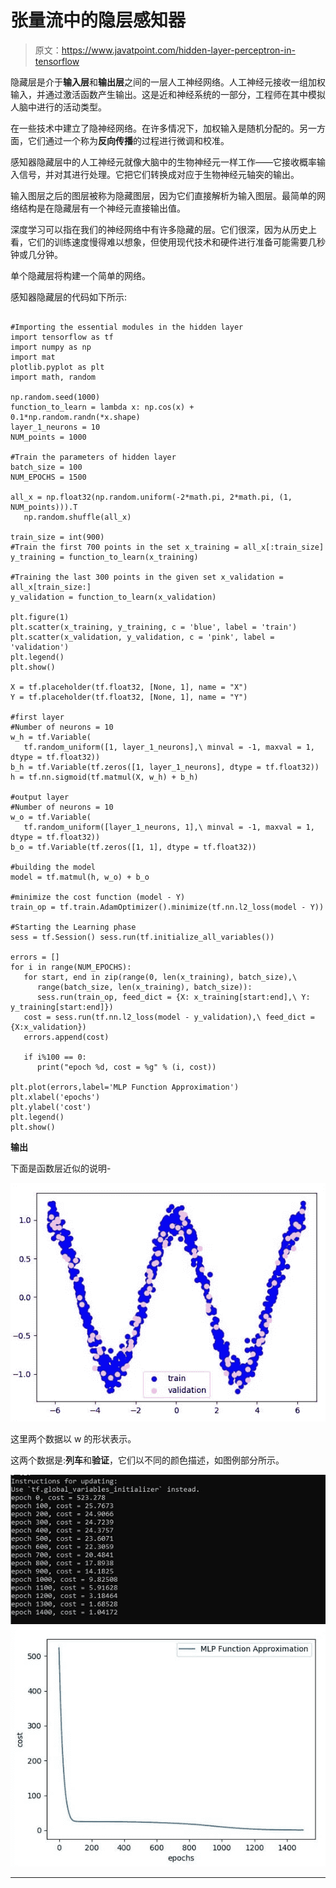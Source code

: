 # 张量流中的隐层感知器

> 原文：<https://www.javatpoint.com/hidden-layer-perceptron-in-tensorflow>

隐藏层是介于**输入层**和**输出层**之间的一层人工神经网络。人工神经元接收一组加权输入，并通过激活函数产生输出。这是近和神经系统的一部分，工程师在其中模拟人脑中进行的活动类型。

在一些技术中建立了隐神经网络。在许多情况下，加权输入是随机分配的。另一方面，它们通过一个称为**反向传播**的过程进行微调和校准。

感知器隐藏层中的人工神经元就像大脑中的生物神经元一样工作——它接收概率输入信号，并对其进行处理。它把它们转换成对应于生物神经元轴突的输出。

输入图层之后的图层被称为隐藏图层，因为它们直接解析为输入图层。最简单的网络结构是在隐藏层有一个神经元直接输出值。

深度学习可以指在我们的神经网络中有许多隐藏的层。它们很深，因为从历史上看，它们的训练速度慢得难以想象，但使用现代技术和硬件进行准备可能需要几秒钟或几分钟。

单个隐藏层将构建一个简单的网络。

感知器隐藏层的代码如下所示:

```

#Importing the essential modules in the hidden layer
import tensorflow as tf 
import numpy as np 
import mat
plotlib.pyplot as plt 
import math, random 

np.random.seed(1000) 
function_to_learn = lambda x: np.cos(x) + 0.1*np.random.randn(*x.shape) 
layer_1_neurons = 10 
NUM_points = 1000 

#Train the parameters of hidden layer
batch_size = 100 
NUM_EPOCHS = 1500 

all_x = np.float32(np.random.uniform(-2*math.pi, 2*math.pi, (1, NUM_points))).T 
   np.random.shuffle(all_x) 

train_size = int(900) 
#Train the first 700 points in the set x_training = all_x[:train_size]
y_training = function_to_learn(x_training)

#Training the last 300 points in the given set x_validation = all_x[train_size:] 
y_validation = function_to_learn(x_validation) 

plt.figure(1) 
plt.scatter(x_training, y_training, c = 'blue', label = 'train') 
plt.scatter(x_validation, y_validation, c = 'pink', label = 'validation') 
plt.legend() 
plt.show()

X = tf.placeholder(tf.float32, [None, 1], name = "X")
Y = tf.placeholder(tf.float32, [None, 1], name = "Y")

#first layer 
#Number of neurons = 10 
w_h = tf.Variable(
   tf.random_uniform([1, layer_1_neurons],\ minval = -1, maxval = 1, dtype = tf.float32)) 
b_h = tf.Variable(tf.zeros([1, layer_1_neurons], dtype = tf.float32)) 
h = tf.nn.sigmoid(tf.matmul(X, w_h) + b_h)

#output layer 
#Number of neurons = 10 
w_o = tf.Variable(
   tf.random_uniform([layer_1_neurons, 1],\ minval = -1, maxval = 1, dtype = tf.float32)) 
b_o = tf.Variable(tf.zeros([1, 1], dtype = tf.float32)) 

#building the model
model = tf.matmul(h, w_o) + b_o 

#minimize the cost function (model - Y) 
train_op = tf.train.AdamOptimizer().minimize(tf.nn.l2_loss(model - Y)) 

#Starting the Learning phase
sess = tf.Session() sess.run(tf.initialize_all_variables()) 

errors = [] 
for i in range(NUM_EPOCHS): 
   for start, end in zip(range(0, len(x_training), batch_size),\ 
      range(batch_size, len(x_training), batch_size)): 
      sess.run(train_op, feed_dict = {X: x_training[start:end],\ Y: y_training[start:end]})
   cost = sess.run(tf.nn.l2_loss(model - y_validation),\ feed_dict = {X:x_validation}) 
   errors.append(cost) 

   if i%100 == 0: 
      print("epoch %d, cost = %g" % (i, cost)) 

plt.plot(errors,label='MLP Function Approximation') plt.xlabel('epochs') 
plt.ylabel('cost') 
plt.legend() 
plt.show()

```

**输出**

下面是函数层近似的说明-

![Hidden Layer Perceptron in TensorFlow](img/3cd14c667c0fd9b57aaa3c75da199e1b.png)

这里两个数据以 w 的形状表示。

这两个数据是:**列车**和**验证**，它们以不同的颜色描述，如图例部分所示。

![Hidden Layer Perceptron in TensorFlow](img/859e324f98188acbbf84338e24e4b6c2.png)
![Hidden Layer Perceptron in TensorFlow](img/96b1ffeff39fce69b1747e94b85b39ee.png)

* * *